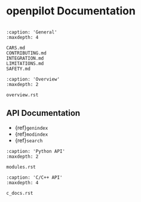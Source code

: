 # openpilot Documentation

```{include} README.md
```

```{toctree}
:caption: 'General'
:maxdepth: 4

CARS.md
CONTRIBUTING.md
INTEGRATION.md
LIMITATIONS.md
SAFETY.md
```

```{toctree}
:caption: 'Overview'
:maxdepth: 2

overview.rst
```

## API Documentation

- {ref}`genindex`
- {ref}`modindex`
- {ref}`search`

```{toctree}
:caption: 'Python API'
:maxdepth: 2

modules.rst
```

```{toctree}
:caption: 'C/C++ API'
:maxdepth: 4

c_docs.rst
```